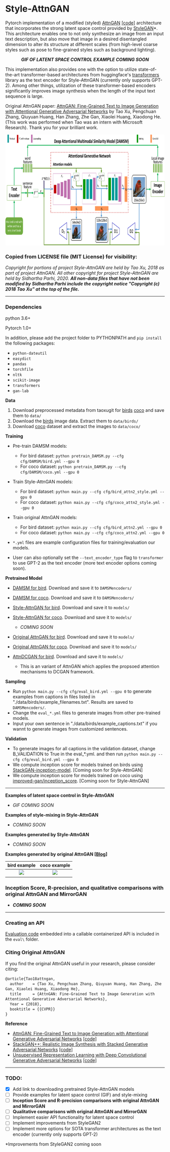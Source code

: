 # Style-AttnGAN

Pytorch implementation of a modified (styled) [AttnGAN](https://arxiv.org/abs/1711.10485) [[code]](https://github.com/taoxugit/AttnGAN) architecture that incorporates the strong latent space control provided by [StyleGAN](https://arxiv.org/abs/1812.04948)*. This architecture enables one to not only synthesize an image from an input text description, but also move that image in a desired disentangled dimension to alter its structure at different scales (from high-level coarse styles such as pose to fine-grained styles such as background lighting).

<p align="center"><b><i>GIF OF LATENT SPACE CONTROL EXAMPLE COMING SOON</i></b></p>

This implementation also provides one with the option to utilize state-of-the-art transformer-based architectures from huggingface's [transformers](https://github.com/huggingface/transformers) library as the text encoder for Style-AttnGAN (currently only supports GPT-2). Among other things, utilization of these transformer-based encoders significantly improves image synthesis when the length of the input text sequence is large.

Original AttnGAN paper: [AttnGAN: Fine-Grained Text to Image Generation
with Attentional Generative Adversarial Networks](http://openaccess.thecvf.com/content_cvpr_2018/papers/Xu_AttnGAN_Fine-Grained_Text_CVPR_2018_paper.pdf) by Tao Xu, Pengchuan Zhang, Qiuyuan Huang, Han Zhang, Zhe Gan, Xiaolei Huang, Xiaodong He. (This work was performed when Tao was an intern with Microsoft Research). Thank you for your brilliant work.

<img src="framework.png" width="900px" height="350px"/>

### Copied from LICENSE file (MIT License) for visibility:
*Copyright for portions of project Style-AttnGAN are held by Tao Xu, 2018 as part of project AttnGAN. All other copyright for project Style-AttnGAN are held by Sidhartha Parhi, 2020. __All non-data files that have not been modified by Sidhartha Parhi include the copyright notice "Copyright (c) 2018 Tao Xu" at the top of the file.__*

--------------------------------------------------------------------------------

### Dependencies
python 3.6+

Pytorch 1.0+

In addition, please add the project folder to PYTHONPATH and `pip install` the following packages:
- `python-dateutil`
- `easydict`
- `pandas`
- `torchfile`
- `nltk`
- `scikit-image`
- `transformers`
- `gan-lab`



**Data**

1. Download preprocessed metadata from taoxugit for [birds](https://drive.google.com/open?id=1O_LtUP9sch09QH3s_EBAgLEctBQ5JBSJ) [coco](https://drive.google.com/open?id=1rSnbIGNDGZeHlsUlLdahj0RJ9oo6lgH9) and save them to `data/`
2. Download the [birds](http://www.vision.caltech.edu/visipedia/CUB-200-2011.html) image data. Extract them to `data/birds/`
3. Download [coco](http://cocodataset.org/#download) dataset and extract the images to `data/coco/`



**Training**
- Pre-train DAMSM models:
  - For bird dataset: `python pretrain_DAMSM.py --cfg cfg/DAMSM/bird.yml --gpu 0`
  - For coco dataset: `python pretrain_DAMSM.py --cfg cfg/DAMSM/coco.yml --gpu 0`
 
- Train Style-AttnGAN models:
  - For bird dataset: `python main.py --cfg cfg/bird_attn2_style.yml --gpu 0`
  - For coco dataset: `python main.py --cfg cfg/coco_attn2_style.yml --gpu 0`

- Train original AttnGAN models:
  - For bird dataset: `python main.py --cfg cfg/bird_attn2.yml --gpu 0`
  - For coco dataset: `python main.py --cfg cfg/coco_attn2.yml --gpu 0`

- `*.yml` files are example configuration files for training/evaluation our models.
- User can also optionally set the `--text_encoder_type` flag to `transformer` to use GPT-2 as the text encoder (more text encoder options coming soon).



**Pretrained Model**
- [DAMSM for bird](https://drive.google.com/open?id=1GNUKjVeyWYBJ8hEU-yrfYQpDOkxEyP3V). Download and save it to `DAMSMencoders/`
- [DAMSM for coco](https://drive.google.com/open?id=1zIrXCE9F6yfbEJIbNP5-YrEe2pZcPSGJ). Download and save it to `DAMSMencoders/`
- [Style-AttnGAN for bird](https://drive.google.com/file/d/11Fo003VQJbXK9OBT18PESlP6wqtbaQAo/view?usp=sharing). Download and save it to `models/`
- [Style-AttnGAN for coco](). Download and save it to `models/`
  - _COMING SOON_
- [Original AttnGAN for bird](https://drive.google.com/open?id=1lqNG75suOuR_8gjoEPYNp8VyT_ufPPig). Download and save it to `models/`
- [Original AttnGAN for coco](https://drive.google.com/open?id=1i9Xkg9nU74RAvkcqKE-rJYhjvzKAMnCi). Download and save it to `models/`

- [AttnDCGAN for bird](https://drive.google.com/open?id=19TG0JUoXurxsmZLaJ82Yo6O0UJ6aDBpg). Download and save it to `models/`
  - This is an variant of AttnGAN which applies the propsoed attention mechanisms to DCGAN framework. 

**Sampling**
- Run `python main.py --cfg cfg/eval_bird.yml --gpu 0` to generate examples from captions in files listed in "./data/birds/example_filenames.txt". Results are saved to `DAMSMencoders/`. 
- Change the `eval_*.yml` files to generate images from other pre-trained models. 
- Input your own sentence in "./data/birds/example_captions.txt" if you wannt to generate images from customized sentences. 

**Validation**
- To generate images for all captions in the validation dataset, change B_VALIDATION to True in the eval_*.yml. and then run `python main.py --cfg cfg/eval_bird.yml --gpu 0`
- We compute inception score for models trained on birds using [StackGAN-inception-model](https://github.com/hanzhanggit/StackGAN-inception-model). [Coming soon for Style-AttnGAN]
- We compute inception score for models trained on coco using [improved-gan/inception_score](https://github.com/openai/improved-gan/tree/master/inception_score). [Coming soon for Style-AttnGAN]

--------------------------------------------------------------------------------

**Examples of latent space control in Style-AttnGAN**
- _GIF COMING SOON_

**Examples of style-mixing in Style-AttnGAN**
- _COMING SOON_

**Examples generated by Style-AttnGAN**

- _COMING SOON_

**Examples generated by original AttnGAN [[Blog]](https://blogs.microsoft.com/ai/drawing-ai/)**

 bird example              |  coco example
:-------------------------:|:-------------------------:
![](https://github.com/taoxugit/AttnGAN/blob/master/example_bird.png)  |  ![](https://github.com/taoxugit/AttnGAN/blob/master/example_coco.png)

### Inception Score, R-precision, and qualitative comparisons with original AttnGAN and MirrorGAN
- ***COMING SOON***

--------------------------------------------------------------------------------

### Creating an API
[Evaluation code](eval) embedded into a callable containerized API is included in the `eval\` folder.

### Citing Original AttnGAN
If you find the original AttnGAN useful in your research, please consider citing:

```
@article{Tao18attngan,
  author    = {Tao Xu, Pengchuan Zhang, Qiuyuan Huang, Han Zhang, Zhe Gan, Xiaolei Huang, Xiaodong He},
  title     = {AttnGAN: Fine-Grained Text to Image Generation with Attentional Generative Adversarial Networks},
  Year = {2018},
  booktitle = {{CVPR}}
}
```

**Reference**

- [AttnGAN: Fine-Grained Text to Image Generation with Attentional Generative Adversarial Networks](https://arxiv.org/abs/1711.10485) [[code]](https://github.com/taoxugit/AttnGAN)
- [StackGAN++: Realistic Image Synthesis with Stacked Generative Adversarial Networks](https://arxiv.org/abs/1710.10916) [[code]](https://github.com/hanzhanggit/StackGAN-v2)
- [Unsupervised Representation Learning with Deep Convolutional Generative Adversarial Networks](https://arxiv.org/abs/1511.06434) [[code]](https://github.com/carpedm20/DCGAN-tensorflow)

--------------------------------------------------------------------------------

### TODO:
- [x] Add link to downloading pretrained Style-AttnGAN models
- [ ] Provide examples for latent space control (GIF) and style-mixing
- [ ] __Inception Score and R-precision comparisons with original AttnGAN and MirrorGAN__
- [ ] __Qualitative comparisons with original AttnGAN and MirrorGAN__
- [ ] Implement easier API functionality for latent space control
- [ ] Implement improvements from StyleGAN2
- [ ] Implement more options for SOTA transformer architectures as the text encoder (currently only supports GPT-2)

*Improvements from StyleGAN2 coming soon